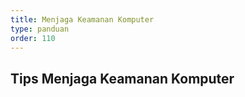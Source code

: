 ```yaml
---
title: Menjaga Keamanan Komputer
type: panduan
order: 110
---
```


## Tips Menjaga Keamanan Komputer
